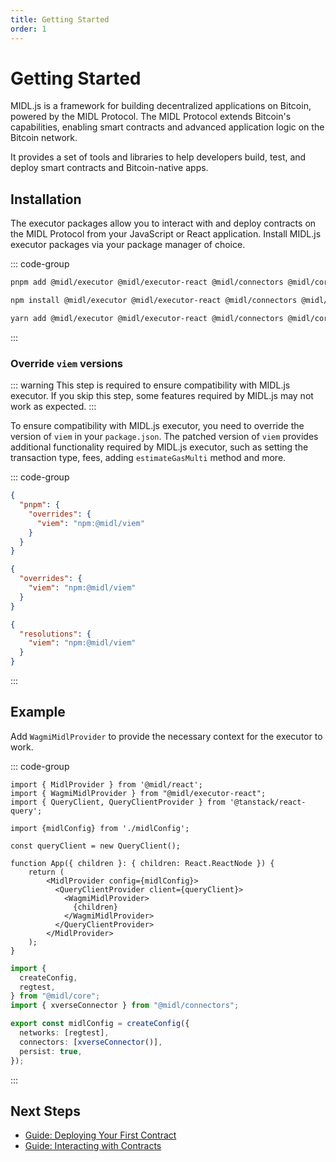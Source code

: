 ```yaml
---
title: Getting Started
order: 1
---
```


# Getting Started

MIDL.js is a framework for building decentralized applications on Bitcoin, powered by the MIDL Protocol. The MIDL Protocol extends Bitcoin's capabilities, enabling smart contracts and advanced application logic on the Bitcoin network.

It provides a set of tools and libraries to help developers build, test, and deploy smart contracts and Bitcoin-native apps.

## Installation

The executor packages allow you to interact with and deploy contracts on the MIDL Protocol from your JavaScript or React application. Install MIDL.js executor packages via your package manager of choice.

::: code-group

```bash [pnpm]
pnpm add @midl/executor @midl/executor-react @midl/connectors @midl/core @midl/react
```

```bash [npm]
npm install @midl/executor @midl/executor-react @midl/connectors @midl/core @midl/react
```

```bash [yarn]
yarn add @midl/executor @midl/executor-react @midl/connectors @midl/core @midl/react
```

:::


### Override `viem` versions

::: warning This step is required to ensure compatibility with MIDL.js executor. If you skip this step, some features required by MIDL.js may not work as expected.
:::

To ensure compatibility with MIDL.js executor, you need to override the version of
`viem` in your `package.json`. The patched version of `viem` provides additional
functionality required by MIDL.js executor, such as setting the transaction type,
fees, adding `estimateGasMulti` method and more.

::: code-group

```json [package.json(pnpm)]
{
  "pnpm": {
    "overrides": {
      "viem": "npm:@midl/viem"
    }
  }
}
```

```json [package.json(npm)]
{
  "overrides": {
    "viem": "npm:@midl/viem"
  }
}
```

```json [package.json(yarn)]
{
  "resolutions": {
    "viem": "npm:@midl/viem"
  }
}
```

:::

## Example

Add `WagmiMidlProvider` to provide the necessary context for the executor to work.

::: code-group

```tsx [app.tsx]
import { MidlProvider } from '@midl/react';
import { WagmiMidlProvider } from "@midl/executor-react";
import { QueryClient, QueryClientProvider } from '@tanstack/react-query';

import {midlConfig} from './midlConfig';

const queryClient = new QueryClient();

function App({ children }: { children: React.ReactNode }) {
    return (
        <MidlProvider config={midlConfig}>
          <QueryClientProvider client={queryClient}>
            <WagmiMidlProvider>
              {children}
            </WagmiMidlProvider>
          </QueryClientProvider>
        </MidlProvider>
    );
}
```

```ts [midlConfig.ts]
import {
  createConfig,
  regtest,
} from "@midl/core";
import { xverseConnector } from "@midl/connectors";

export const midlConfig = createConfig({
  networks: [regtest],
  connectors: [xverseConnector()],
  persist: true,
});
```
:::

## Next Steps

- [Guide: Deploying Your First Contract](./guides/deploy-contract.md)
- [Guide: Interacting with Contracts](./guides/interact-contract.md)

